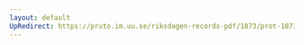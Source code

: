 ```yaml
---
layout: default
UpRedirect: https://pruto.im.uu.se/riksdagen-records-pdf/1873/prot-1873--ak--331/prot-1873--ak--331_003.pdf
---
```

